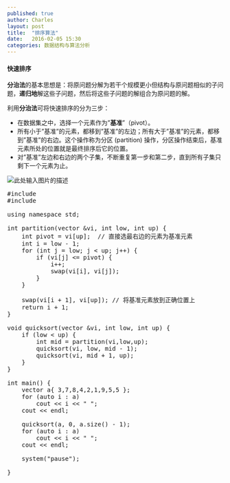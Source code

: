 ```yaml
---
published: true
author: Charles
layout: post
title:  "排序算法"
date:   2016-02-05 15:30
categories: 数据结构与算法分析
---
```


#### 快速排序
**分治法**的基本思想是：将原问题分解为若干个规模更小但结构与原问题相似的子问题，**递归地**解这些子问题，然后将这些子问题的解组合为原问题的解。

利用**分治法**可将快速排序的分为三步：

- 在数据集之中，选择一个元素作为”**基准**”（pivot）。
- 所有小于”基准”的元素，都移到”基准”的左边；所有大于”基准”的元素，都移到”基准”的右边。这个操作称为分区 (partition) 操作，分区操作结束后，基准元素所处的位置就是最终排序后它的位置。
- 对”基准”左边和右边的两个子集，不断重复第一步和第二步，直到所有子集只剩下一个元素为止。

![此处输入图片的描述][1]

<pre class="prettyprint linenums">
#include<iostream>
#include<vector>

using namespace std;

int partition(vector<int> &vi, int low, int up) {
    int pivot = vi[up];  // 直接选最右边的元素为基准元素
    int i = low - 1;
    for (int j = low; j < up; j++) {
        if (vi[j] <= pivot) {
            i++;
            swap(vi[i], vi[j]);
        }
    }

    swap(vi[i + 1], vi[up]); // 将基准元素放到正确位置上
    return i + 1;
}

void quicksort(vector<int> &vi, int low, int up) {
    if (low < up) {
        int mid = partition(vi,low,up);
        quicksort(vi, low, mid - 1);
        quicksort(vi, mid + 1, up);
    }
}

int main() {
    vector<int> a{ 3,7,8,4,2,1,9,5,5 };
    for (auto i : a)
        cout << i << " ";
    cout << endl;

    quicksort(a, 0, a.size() - 1);
    for (auto i : a)
        cout << i << " ";
    cout << endl;

    system("pause");

}
</pre>

  [1]: http://7xjbdi.com1.z0.glb.clouddn.com/Sorting_quicksort_anim.gif